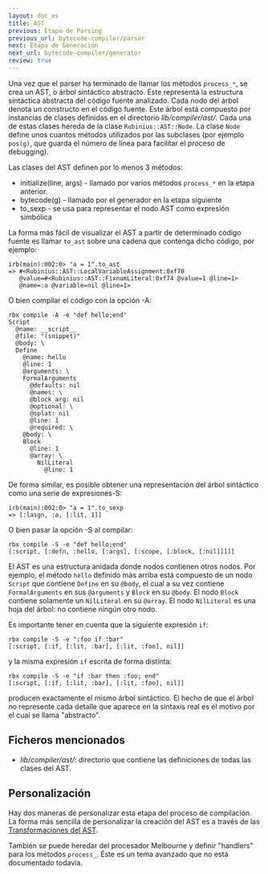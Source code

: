 ```yaml
---
layout: doc_es
title: AST
previous: Etapa de Parsing
previous_url: bytecode-compiler/parser
next: Etapa de Generación
next_url: bytecode-compiler/generator
review: true
---
```


Una vez que el parser ha terminado de llamar los métodos `process_*`, se crea
un AST, o árbol sintáctico abstracto. Éste representa la estructura sintáctica
abstracta del código fuente analizado. Cada nodo del árbol denota un
constructo en el código fuente. Este árbol está compuesto por instancias de
clases definidas en el directorio *lib/compiler/ast/*.
Cada una de estas clases hereda de la clase `Rubinius::AST::Node`.
La clase `Node` define unos cuantos métodos utilizados por las subclases (por
ejemplo `pos(g)`, que guarda el número de línea para facilitar el proceso de
debugging).

Las clases del AST definen por lo menos 3 métodos:

* initialize(line, args) - llamado por varios métodos `process_*` en la etapa
  anterior.
* bytecode(g) - llamado por el generador en la etapa siguiente
* to_sexp - se usa para representar el nodo AST como expresión simbólica

La forma más fácil de visualizar el AST a partir de determinado código fuente
es llamar `to_ast` sobre una cadena que contenga dicho código, por ejemplo:

    irb(main):002:0> "a = 1".to_ast
    => #<Rubinius::AST::LocalVariableAssignment:0xf70
       @value=#<Rubinius::AST::FixnumLiteral:0xf74 @value=1 @line=1>
       @name=:a @variable=nil @line=1>

O bien compilar el código con la opción -A:

    rbx compile -A -e "def hello;end"
    Script
      @name: __script__
      @file: "(snippet)"
      @body: \
      Define
        @name: hello
        @line: 1
        @arguments: \
        FormalArguments
          @defaults: nil
          @names: \
          @block_arg: nil
          @optional: \
          @splat: nil
          @line: 1
          @required: \
        @body: \
        Block
          @line: 1
          @array: \
            NilLiteral
              @line: 1

De forma similar, es posible obtener una representación del árbol sintáctico
como una serie de expresiones-S:

    irb(main):002:0> "a = 1".to_sexp
    => [:lasgn, :a, [:lit, 1]]

O bien pasar la opción -S al compilar:

    rbx compile -S -e "def hello;end"
    [:script, [:defn, :hello, [:args], [:scope, [:block, [:nil]]]]]

El AST es una estructura anidada donde nodos contienen otros nodos. Por
ejemplo, el método `hello` definido más arriba está compuesto de un nodo
`Script` que contiene `Define` en su `@body`, el cual a su vez contiene
`FormalArguments` en sus `@arguments` y `Block` en su `@body`. El nodo `Block`
contiene solamente un `NilLiteral` en su `@array`. El nodo `NilLiteral` es una
hoja del árbol: no contiene ningún otro nodo.

Es importante tener en cuenta que la siguiente expresión `if`:

    rbx compile -S -e ":foo if :bar"
    [:script, [:if, [:lit, :bar], [:lit, :foo], nil]]

y la misma expresión `if` escrita de forma distinta:

    rbx compile -S -e "if :bar then :foo; end"
    [:script, [:if, [:lit, :bar], [:lit, :foo], nil]]

producen exactamente el mismo árbol sintáctico. El hecho de que el árbol no
represente cada detalle que aparece en la sintaxis real es el motivo por el
cual se llama "abstracto".

## Ficheros mencionados

* *lib/compiler/ast/*: directorio que contiene las definiciones de todas las
  clases del AST.

## Personalización

Hay dos maneras de personalizar esta etapa del proceso de compilación. La
forma más sencilla de personalizar la creación del AST es a través de las
[Transformaciones del AST](/doc/es/bytecode-compiler/transformations/).

También se puede heredar del procesador Melbourne y definir "handlers" para
los métodos `process_`. Éste es un tema avanzado que no está documentado
todavía.

